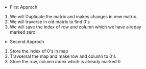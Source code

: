 * First Approch
1. We will Duplicate the matrix and makes changes in new matrix.
2. We will traverse in old matrix to find 0's
3. We will save the index of row and column which we have alreday marked zero
* Second Approch
1. Store the index of 0's in map
2. Travsersal the map and make row and column to 0's
3. Store the row, column index which is already marked 0
​
